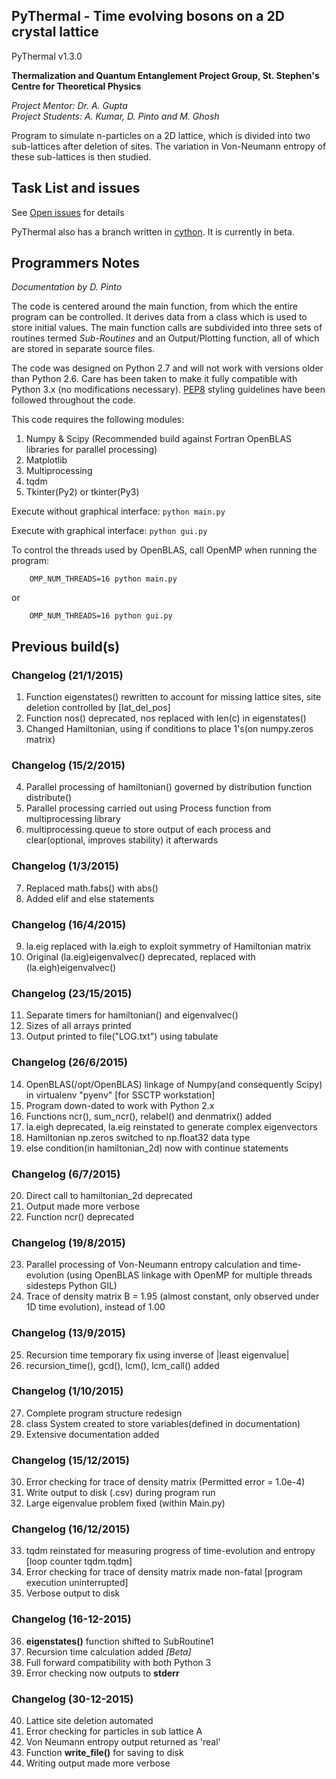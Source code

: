 PyThermal - Time evolving bosons on a 2D crystal lattice
--------------------------------------------------------
PyThermal v1.3.0


**Thermalization and Quantum Entanglement Project Group, St. Stephen's Centre for Theoretical Physics**

*Project Mentor: Dr. A. Gupta*   
*Project Students: A. Kumar, D. Pinto and M. Ghosh*

Program to simulate n-particles on a 2D lattice, which is divided into two sub-lattices after
deletion of sites. The variation in Von-Neumann entropy of these sub-lattices is then studied.

## Task List and issues

See [Open issues](https://github.com/dkpinto/PyThermal/issues) for details

PyThermal also has a branch written in [cython](https://github.com/dkpinto/PyThermal/tree/cython). It is currently in beta.

## Programmers Notes 

*Documentation by D. Pinto*

The code is centered around the main function, from which the entire program can be controlled. It derives data from a 
class which is used to store initial values. The main function calls are subdivided into three sets of routines termed 
*Sub-Routines* and an Output/Plotting function, all of which are stored in separate source files.

The code was designed on Python 2.7 and will not work with versions older than Python 2.6. Care has been taken to make 
it fully compatible with Python 3.x (no modifications necessary). [PEP8](https://www.python.org/dev/peps/pep-0008/) 
styling guidelines have been followed throughout the code.  

This code requires the following modules:

1. Numpy & Scipy (Recommended build against Fortran OpenBLAS libraries for parallel processing)
2. Matplotlib 
3. Multiprocessing
4. tqdm
5. Tkinter(Py2) or tkinter(Py3)

Execute without graphical interface: `python main.py`

Execute with graphical interface: `python gui.py`

To control the threads used by OpenBLAS, call OpenMP when running the program:

        OMP_NUM_THREADS=16 python main.py 
or  

        OMP_NUM_THREADS=16 python gui.py 
        
        

## Previous build(s)

### Changelog (21/1/2015)
1. Function eigenstates() rewritten to account for missing lattice sites, site deletion controlled by [lat_del_pos]
2. Function nos() deprecated, nos replaced with len(c) in eigenstates()
3. Changed Hamiltonian, using if conditions to place 1's(on numpy.zeros matrix)

### Changelog (15/2/2015)

4. Parallel processing of hamiltonian() governed by distribution function distribute()
5. Parallel processing carried out using Process function from multiprocessing library
6. multiprocessing.queue to store output of each process and clear(optional, improves stability) it afterwards

### Changelog (1/3/2015)

7. Replaced math.fabs() with abs()
8. Added elif and else statements

### Changelog (16/4/2015)

9. la.eig replaced with la.eigh to exploit symmetry of Hamiltonian matrix
10. Original (la.eig)eigenvalvec() deprecated, replaced with (la.eigh)eigenvalvec()

### Changelog (23/15/2015)

11. Separate timers for hamiltonian() and eigenvalvec()
12. Sizes of all arrays printed
13. Output printed to file("LOG.txt") using tabulate

### Changelog (26/6/2015)

14. OpenBLAS(/opt/OpenBLAS) linkage of Numpy(and consequently Scipy) in virtualenv "pyenv" [for SSCTP workstation]
15. Program down-dated to work with Python 2.x
16. Functions ncr(), sum_ncr(), relabel() and denmatrix() added
17. la.eigh deprecated, la.eig reinstated to generate complex eigenvectors
18. Hamiltonian np.zeros switched to np.float32 data type
19. else condition(in hamiltonian_2d) now with continue statements

### Changelog (6/7/2015)

20. Direct call to hamiltonian_2d deprecated
21. Output made more verbose
22. Function ncr() deprecated

### Changelog (19/8/2015)

23. Parallel processing of Von-Neumann entropy calculation and time-evolution (using OpenBLAS linkage with OpenMP for multiple threads sidesteps Python GIL)
24. Trace of density matrix B = 1.95 (almost constant, only observed under 1D time evolution), instead of 1.00

### Changelog (13/9/2015)

25. Recursion time temporary fix using inverse of |least eigenvalue|
26. recursion_time(), gcd(), lcm(), lcm_call() added

### Changelog (1/10/2015)

27. Complete program structure redesign
28. class System created to store variables(defined in documentation)
29. Extensive documentation added 

### Changelog (15/12/2015)

30. Error checking for trace of density matrix (Permitted error = 1.0e-4) 
31. Write output to disk (.csv) during program run
32. Large eigenvalue problem fixed (within Main.py)

### Changelog (16/12/2015)
33. tqdm reinstated for measuring progress of time-evolution and entropy [loop counter tqdm.tqdm]
34. Error checking for trace of density matrix made non-fatal [program execution uninterrupted]
35. Verbose output to disk

### Changelog (16-12-2015) 
36. **eigenstates()** function shifted to SubRoutine1
37. Recursion time calculation added *[Beta]*
38. Full forward compatibility with both Python 3
39. Error checking now outputs to **stderr**

### Changelog (30-12-2015)
40. Lattice site deletion automated
41. Error checking for particles in sub lattice A
42. Von Neumann entropy output returned as 'real'
43. Function **write_file()** for saving to disk
44. Writing output made more verbose
